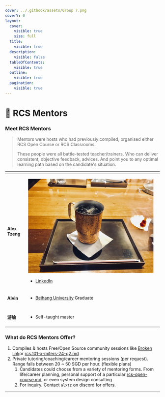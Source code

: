 ```yaml
---
cover: ../.gitbook/assets/Group 7.png
coverY: 0
layout:
  cover:
    visible: true
    size: full
  title:
    visible: true
  description:
    visible: false
  tableOfContents:
    visible: true
  outline:
    visible: true
  pagination:
    visible: true
---
```


# 🌟 RCS Mentors

### Meet RCS Mentors

> Mentors were hosts who had previously compiled, organised either RCS Open Course or RCS Classrooms.
>
> These people were all battle-tested teacher/trainers. Who can deliver consistent, objective feedback, advices. And point you to any optimal learning path based on the candidate's situation.

<table data-view="cards"><thead><tr><th></th><th></th><th></th></tr></thead><tbody><tr><td><h4>Alex Tzeng</h4></td><td><p><img src="../.gitbook/assets/image (57).png" alt="" data-size="original"></p><ul><li><a href="https://www.linkedin.com/in/alxtz/">LinkedIn</a></li></ul></td><td></td></tr><tr><td><h4>Alvin</h4></td><td><ul><li><a href="https://en.wikipedia.org/wiki/Beihang_University">Beihang University</a> Graduate</li></ul></td><td></td></tr><tr><td><h4>游諭</h4></td><td><ul><li>Self-taught master</li></ul></td><td></td></tr></tbody></table>

### What do RCS Mentors Offer?

1. Compiles & hosts Free/Open Source community sessions like [Broken link](broken-reference "mention")or [rcs.101-x-miters-24-q2.md](ru-he-can-yu-xue-xi/rcs.101-x-miters-24-q2.md "mention")
2. Private tutoring/coaching/career mentoring sessions (per request). Range falls between 20 \~ 50 SGD per hour. (flexible plans)
   1. Candidates could choose from a variety of mentoring forms. From life/career planning, personal support of a particular [rcs-open-course.md](rcs-open-course.md "mention"), or even system design consulting
   2. For inquiry. Contact `alxtz` on discord for offers.

***
